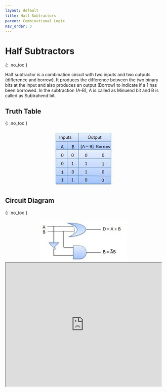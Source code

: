 ```yaml
---
layout: default
title: Half Subtractors
parent: Combinational Logic
nav_order: 3
---
```


# Half Subtractors
{: .no_toc }

Half subtractor is a combination circuit with two inputs and two outputs (difference and borrow). 
It produces the difference between the two binary bits at the input and also produces an output (Borrow) to indicate if a 1 has been borrowed. 
In the subtraction (A-B), A is called as Minuend bit and B is called as Subtrahend bit.

## Truth Table
{: .no_toc }

<div style="text-align:center"><img src="../../assets/images/halfsubstrator_truthtable.jpg" /></div>

## Circuit Diagram
{: .no_toc }

<div style="text-align:center"><img src="../../assets/images/halfsubstrator_circuitdiagram.jpg" /></div>

<iframe width="100%" height="400px" src="https://circuitverse.org/simulator/embed/12120" id="projectPreview" scrolling="no" webkitAllowFullScreen mozAllowFullScreen allowFullScreen> </iframe>
